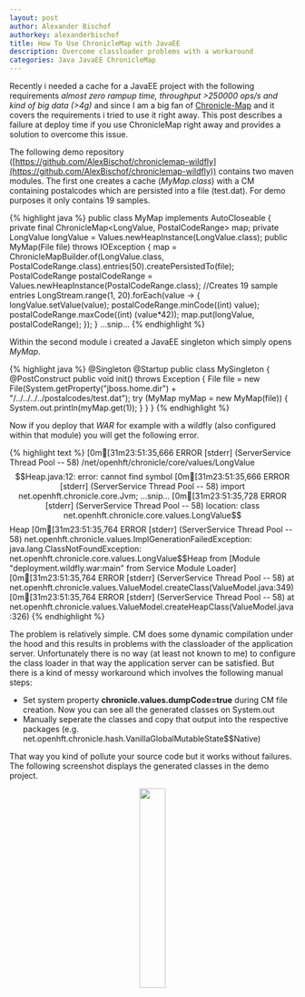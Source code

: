 ```yaml
---
layout: post
author: Alexander Bischof
authorkey: alexanderbischof
title: How To Use ChronicleMap with JavaEE
description: Overcome classloader problems with a workaround
categories: Java JavaEE ChronicleMap
---
```

Recently i needed a cache for a JavaEE project with the following requirements *almost zero rampup time, throughput >250000 ops/s and
 kind of big data (>4g)* and since I am a big fan of [Chronicle-Map](https://github.com/OpenHFT/Chronicle-Map) and it covers the requirements
i tried to use it right away. This post describes a failure at deploy time if you use ChronicleMap right away and provides a
solution to overcome this issue.


The following demo repository ([https://github.com/AlexBischof/chroniclemap-wildfly](https://github.com/AlexBischof/chroniclemap-wildfly)) 
contains two maven modules. The first one creates a cache (*MyMap.class*) with a CM containing postalcodes which are persisted into a file (test.dat). 
For demo purposes it only contains 19 samples.

{% highlight java %}
public class MyMap implements AutoCloseable {
    private final ChronicleMap<LongValue, PostalCodeRange> map;
    private LongValue longValue = Values.newHeapInstance(LongValue.class);
    public MyMap(File file) throws IOException {
        map = ChronicleMapBuilder.of(LongValue.class, PostalCodeRange.class).entries(50).createPersistedTo(file);
        PostalCodeRange postalCodeRange = Values.newHeapInstance(PostalCodeRange.class);
        //Creates 19 sample entries
        LongStream.range(1, 20).forEach(value -> {
            longValue.setValue(value);
            postalCodeRange.minCode((int) value);
            postalCodeRange.maxCode((int) (value*42));
            map.put(longValue, postalCodeRange);
        });
    }
    ...snip...
{% endhighlight %} 

Within the second module
i created a JavaEE singleton which simply opens *MyMap*.

{% highlight java %}
@Singleton
@Startup
public class MySingleton {
    @PostConstruct
    public void init() throws Exception {
        File file = new File(System.getProperty("jboss.home.dir") + "/../../../../postalcodes/test.dat");
        try (MyMap myMap = new MyMap(file)) {
            System.out.println(myMap.get(1));
        } 
    }
} 
{% endhighlight %} 
 
Now if you deploy that *WAR* for example with a wildfly (also configured within that module) you will get the following error.

{% highlight text %}
[0m[31m23:51:35,666 ERROR [stderr] (ServerService Thread Pool -- 58) /net/openhft/chronicle/core/values/LongValue$$Heap.java:12: error: cannot find symbol
[0m[31m23:51:35,666 ERROR [stderr] (ServerService Thread Pool -- 58) import net.openhft.chronicle.core.Jvm;
...snip...
[0m[31m23:51:35,728 ERROR [stderr] (ServerService Thread Pool -- 58)   location: class net.openhft.chronicle.core.values.LongValue$$Heap
[0m[31m23:51:35,764 ERROR [stderr] (ServerService Thread Pool -- 58)    net.openhft.chronicle.values.ImplGenerationFailedException: java.lang.ClassNotFoundException: net.openhft.chronicle.core.values.LongValue$$Heap from [Module "deployment.wildfly.war:main" from Service Module Loader]
[0m[31m23:51:35,764 ERROR [stderr] (ServerService Thread Pool -- 58) 	at net.openhft.chronicle.values.ValueModel.createClass(ValueModel.java:349)
[0m[31m23:51:35,764 ERROR [stderr] (ServerService Thread Pool -- 58) 	at net.openhft.chronicle.values.ValueModel.createHeapClass(ValueModel.java:326)
{% endhighlight %}

The problem is relatively simple. CM does some dynamic compilation under the hood and this results in problems with the classloader of the application server. Unfortunately there
is no way (at least not known to me) to configure the class loader in that way the application server can be satisfied. But there is a kind of messy workaround which involves 
the following manual steps:

 - Set system property **chronicle.values.dumpCode=true** during CM file creation. Now you can see all the generated classes on System.out
 - Manually seperate the classes and copy that output into the respective packages (e.g. net.openhft.chronicle.hash.VanillaGlobalMutableState$$Native)

That way you kind of pollute your source code but it works without failures. The following screenshot displays the generated classes
in the demo project.

<p align="center"><img width="30%" height="30%" src="{{site.baseurl}}/images/2016/2016-05-16-generated_classes.png"/></p>

